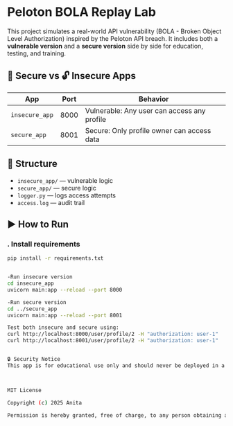 # Peloton BOLA Replay Lab

This project simulates a real-world API vulnerability (BOLA - Broken Object Level Authorization) inspired by the Peloton API breach. It includes both a **vulnerable version** and a **secure version** side by side for education, testing, and training.

## 🔐 Secure vs 🔓 Insecure Apps

| App            | Port  | Behavior                                    |
|----------------|-------|---------------------------------------------|
| `insecure_app` | 8000  | Vulnerable: Any user can access any profile |
| `secure_app`   | 8001  | Secure: Only profile owner can access data  |

## 📂 Structure

- `insecure_app/` — vulnerable logic
- `secure_app/` — secure logic
- `logger.py` — logs access attempts
- `access.log` — audit trail

## ▶️ How to Run

### . Install requirements
```bash
pip install -r requirements.txt


-Run insecure version
cd insecure_app
uvicorn main:app --reload --port 8000

-Run secure version
cd ../secure_app
uvicorn main:app --reload --port 8001

Test both insecure and secure using:
curl http://localhost:8000/user/profile/2 -H "authorization: user-1"   # ✅ Vulnerable
curl http://localhost:8001/user/profile/2 -H "authorization: user-1"   # ❌ Blocked


🔒 Security Notice
This app is for educational use only and should never be deployed in a production environment.



MIT License

Copyright (c) 2025 Anita

Permission is hereby granted, free of charge, to any person obtaining a copy...
